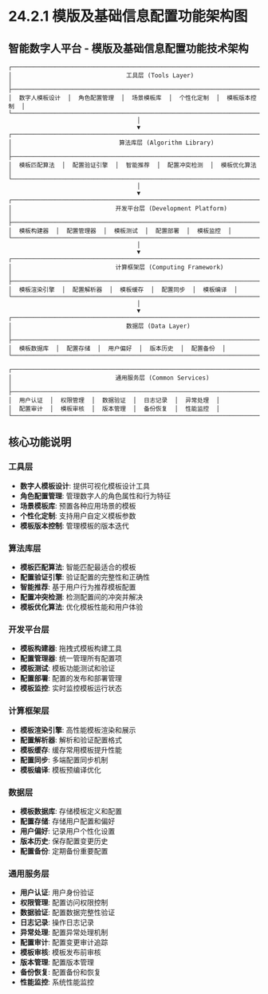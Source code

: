 # 24.2.1 模版及基础信息配置功能架构图

## 智能数字人平台 - 模版及基础信息配置功能技术架构

```
┌─────────────────────────────────────────────────────────────────────────────────┐
│                                工具层 (Tools Layer)                              │
├─────────────────────────────────────────────────────────────────────────────────┤
│  数字人模板设计  │  角色配置管理  │  场景模板库  │  个性化定制  │  模板版本控制  │
└─────────────────────────────────────────────────────────────────────────────────┘
                                    │
                                    ▼
┌─────────────────────────────────────────────────────────────────────────────────┐
│                              算法库层 (Algorithm Library)                        │
├─────────────────────────────────────────────────────────────────────────────────┤
│  模板匹配算法  │  配置验证引擎  │  智能推荐  │  配置冲突检测  │  模板优化算法  │
└─────────────────────────────────────────────────────────────────────────────────┘
                                    │
                                    ▼
┌─────────────────────────────────────────────────────────────────────────────────┐
│                             开发平台层 (Development Platform)                     │
├─────────────────────────────────────────────────────────────────────────────────┤
│  模板构建器  │  配置管理器  │  模板测试  │  配置部署  │  模板监控  │
└─────────────────────────────────────────────────────────────────────────────────┘
                                    │
                                    ▼
┌─────────────────────────────────────────────────────────────────────────────────┐
│                             计算框架层 (Computing Framework)                     │
├─────────────────────────────────────────────────────────────────────────────────┤
│  模板渲染引擎  │  配置解析器  │  模板缓存  │  配置同步  │  模板编译  │
└─────────────────────────────────────────────────────────────────────────────────┘
                                    │
                                    ▼
┌─────────────────────────────────────────────────────────────────────────────────┐
│                                数据层 (Data Layer)                              │
├─────────────────────────────────────────────────────────────────────────────────┤
│  模板数据库  │  配置存储  │  用户偏好  │  版本历史  │  配置备份  │
└─────────────────────────────────────────────────────────────────────────────────┘

┌─────────────────────────────────────────────────────────────────────────────────┐
│                             通用服务层 (Common Services)                        │
├─────────────────────────────────────────────────────────────────────────────────┤
│  用户认证  │  权限管理  │  数据验证  │  日志记录  │  异常处理  │
│  配置审计  │  模板审核  │  版本管理  │  备份恢复  │  性能监控  │
└─────────────────────────────────────────────────────────────────────────────────┘
```

## 核心功能说明

### 工具层
- **数字人模板设计**: 提供可视化模板设计工具
- **角色配置管理**: 管理数字人的角色属性和行为特征
- **场景模板库**: 预置各种应用场景的模板
- **个性化定制**: 支持用户自定义模板参数
- **模板版本控制**: 管理模板的版本迭代

### 算法库层
- **模板匹配算法**: 智能匹配最适合的模板
- **配置验证引擎**: 验证配置的完整性和正确性
- **智能推荐**: 基于用户行为推荐模板配置
- **配置冲突检测**: 检测配置间的冲突并解决
- **模板优化算法**: 优化模板性能和用户体验

### 开发平台层
- **模板构建器**: 拖拽式模板构建工具
- **配置管理器**: 统一管理所有配置项
- **模板测试**: 模板功能测试和验证
- **配置部署**: 配置的发布和部署管理
- **模板监控**: 实时监控模板运行状态

### 计算框架层
- **模板渲染引擎**: 高性能模板渲染和展示
- **配置解析器**: 解析和验证配置格式
- **模板缓存**: 缓存常用模板提升性能
- **配置同步**: 多端配置同步机制
- **模板编译**: 模板预编译优化

### 数据层
- **模板数据库**: 存储模板定义和配置
- **配置存储**: 存储用户配置和偏好
- **用户偏好**: 记录用户个性化设置
- **版本历史**: 保存配置变更历史
- **配置备份**: 定期备份重要配置

### 通用服务层
- **用户认证**: 用户身份验证
- **权限管理**: 配置访问权限控制
- **数据验证**: 配置数据完整性验证
- **日志记录**: 操作日志记录
- **异常处理**: 配置异常处理机制
- **配置审计**: 配置变更审计追踪
- **模板审核**: 模板发布前审核
- **版本管理**: 配置版本管理
- **备份恢复**: 配置备份和恢复
- **性能监控**: 系统性能监控